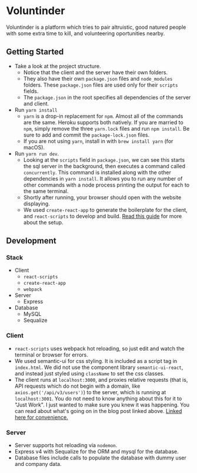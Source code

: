 # Voluntinder

Voluntinder is a platform which tries to pair altruistic, good natured people with some extra time to kill, and volunteering oportunities nearby.

## Getting Started

* Take a look at the project structure.
  * Notice that the client and the server have their own folders.
  * They also have their own `package.json` files and `node_modules` folders. These `package.json` files are used only for their `scripts` fields.
  * The `package.json` in the root specifies all dependencies of the server and client.
* Run `yarn install`
  * `yarn` is a drop-in replacement for `npm`. Almost all of the commands are the same. Heroku supports both natively. If you are married to `npm`, simply remove the three `yarn.lock` files and run `npm install`. Be sure to add and commit the `package-lock.json` files.
  * If you are not using `yarn`, install in with `brew install yarn` (for macOS).
* Run `yarn run dev`.
  * Looking at the `scripts` field in `package.json`, we can see this starts the sql server in the background, then executes a command called `concurrently`. This command is installed along with the other dependencies in `yarn install`. It allows you to run any number of other commands with a node process printing the output for each to the same terminal.
  * Shortly after running, your browser should open with the website displaying.
  * We used `create-react-app` to generate the boilerplate for the client, and `react-scripts` to develop and build. [Read this guide](https://www.fullstackreact.com/articles/using-create-react-app-with-a-server/) for more about the setup.

## Development

### Stack

* Client
  * `react-scripts`
  * `create-react-app`
  * `webpack`
* Server
  * Express
* Database
  * MySQL
  * Sequalize

### Client

* `react-scripts` uses webpack hot reloading, so just edit and watch the terminal or browser for errors.
* We used semantic-ui for css styling. It is included as a script tag in `index.html`. We did not use the component library `semantic-ui-react`, and instead just styled using `className` to set the css classes.
* The client runs at `localhost:3000`, and proxies relative requests (that is, API requests which do not begin with a domain, like `axios.get('/api/v3/users')`) to the server, which is running at `localhost:3001`. You do not need to know anything about this for it to "Just Work". I just wanted to make sure you knew it was happening. You can read about what's going on in the blog post linked above. [Linked here for convenience.](https://www.fullstackreact.com/articles/using-create-react-app-with-a-server/)

### Server

* Server supports hot reloading via `nodemon`.
* Express v4 with Sequalize for the ORM and mysql for the database.
* Database files include calls to populate the database with dummy user and company data.
